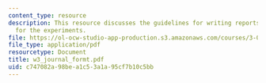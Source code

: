 ```yaml
---
content_type: resource
description: This resource discusses the guidelines for writing reports in journal
  for the experiments.
file: https://ol-ocw-studio-app-production.s3.amazonaws.com/courses/3-014-materials-laboratory-fall-2006/c747082a98bea1c53a1a95cf7b10c5bb_w3_journal_formt.pdf
file_type: application/pdf
resourcetype: Document
title: w3_journal_formt.pdf
uid: c747082a-98be-a1c5-3a1a-95cf7b10c5bb
---
```


